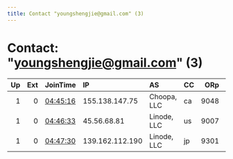 ```yaml
---
title: Contact "youngshengjie@gmail.com" (3)
---
```


# Contact: "youngshengjie@gmail.com" (3)

|   Up |   Ext | JoinTime                                                                                            | IP              | AS          | CC   |   ORp |   Dirp | OS    | Version   | Nickname   |   eFamMembers |
|-----:|------:|:----------------------------------------------------------------------------------------------------|:----------------|:------------|:-----|------:|-------:|:------|:----------|:-----------|--------------:|
|    1 |     0 | [04:45:16](https://metrics.torproject.org/rs.html#details/F6452FF11DEB3AFF98B845C80A2BC8020AED9C9B) | 155.138.147.75  | Choopa, LLC | ca   |  9048 |      0 | Linux | 0.4.0.5   | foorhuang  |             1 |
|    1 |     0 | [04:46:33](https://metrics.torproject.org/rs.html#details/7B6D55A478A89C6873D2FDDD0FBF957605EB4CF2) | 45.56.68.81     | Linode, LLC | us   |  9007 |      0 | Linux | 0.4.0.5   | foorwang   |             1 |
|    1 |     0 | [04:47:30](https://metrics.torproject.org/rs.html#details/8D08543EAE8ABB4933D3AB802244E67ED5BC6667) | 139.162.112.190 | Linode, LLC | jp   |  9301 |      0 | Linux | 0.4.0.5   | fooryang   |             1 |

